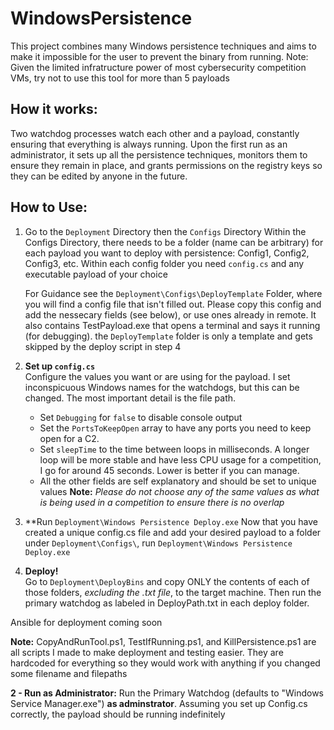 # WindowsPersistence

This project combines many Windows persistence techniques and aims to make it impossible for the user to prevent the binary from running.
Note: Given the limited infratructure power of most cybersecurity competition VMs, try not to use this tool for more than 5 payloads

## How it works:

Two watchdog processes watch each other and a payload, constantly ensuring that everything is always running. Upon the first run as an administrator,
it sets up all the persistence techniques, monitors them to ensure they remain in place, and grants permissions on the registry keys so they can be edited 
by anyone in the future.

## How to Use:

1. Go to the `Deployment` Directory then the `Configs` Directory
   Within the Configs Directory, there needs to be a folder (name can be arbitrary) for each payload you want to deploy with persistence: Config1, Config2, Config3, etc.
   Within each config folder you need `config.cs` and any executable payload of your choice
   
   For Guidance see the `Deployment\Configs\DeployTemplate` Folder, where you will find a config file that isn't filled out. Please copy this config and add the nessecary fields (see below), or use ones already in remote. It also contains TestPayload.exe that opens a terminal and says it running (for debugging). the `DeployTemplate` folder is only a template and gets skipped by the deploy script in step 4

3. **Set up `config.cs`**  
   Configure the values you want or are using for the payload. I set inconspicuous Windows names for the watchdogs, but this can be changed. The most important detail is the file path.
   - Set `Debugging` for `false` to disable console output
   - Set the `PortsToKeepOpen` array to have any ports you need to keep open for a C2.
   - Set `sleepTime` to the time between loops in milliseconds. A longer loop will be more stable and have less CPU usage for a competition, I go for around 45 seconds. Lower is better if you can manage.
   - All the other fields are self explanatory and should be set to unique values
   **Note:** _Please do not choose any of the same values as what is being used in a competition to ensure there is no overlap_

4. **Run `Deployment\Windows Persistence Deploy.exe`
   Now that you have created a unique config.cs file and add your desired payload to a folder under `Deployment\Configs\`, run `Deployment\Windows Persistence Deploy.exe`
   
5. **Deploy!**  
   Go to `Deployment\DeployBins` and copy ONLY the contents of each of those folders, *excluding the .txt file*, to the target machine. Then run the primary watchdog as labeled in DeployPath.txt in each deploy folder.

Ansible for deployment coming soon

**Note:** CopyAndRunTool.ps1, TestIfRunning.ps1, and KillPersistence.ps1 are all scripts I made to make deployment and testing easier. They are hardcoded for everything so they would work with anything if you changed some filename and filepaths



**2 - Run as Administrator:** Run the Primary Watchdog (defaults to "Windows Service Manager.exe") **as adminstrator**. Assuming you set up Config.cs correctly, the payload should be running indefinitely



